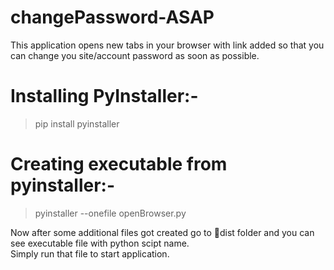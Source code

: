 # changePassword-ASAP
This application opens new tabs in your browser with link added so that you can change you site/account password as soon as possible.
# Installing PyInstaller:- 
> pip install pyinstaller <BR/>
# Creating executable from pyinstaller:-
> pyinstaller --onefile openBrowser.py <BR/>

Now after some additional files got created go to 📁dist folder and you can see executable file with python scipt name.<BR/>
Simply run that file to start application.
